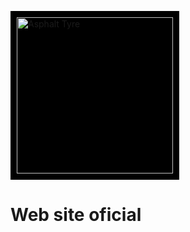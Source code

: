 <p align="lefth">
  <a href="https://Asphalttyre.com" target="_blanck">
    <img alt="Asphalt Tyre" src="img/logotipo.png" style="background: black; padding: 10px" width="250" />
  </a>
</p>


# <a hreff="https://asphalttyre.com">Web site oficial<a/>

